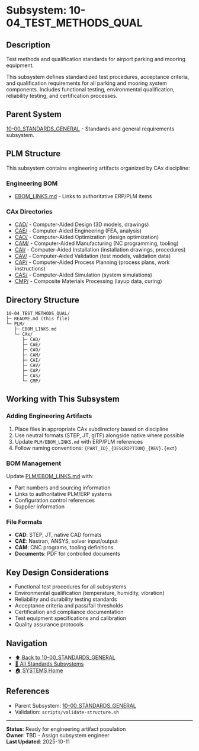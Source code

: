 # Subsystem: 10-04_TEST_METHODS_QUAL

## Description

Test methods and qualification standards for airport parking and mooring equipment.

This subsystem defines standardized test procedures, acceptance criteria, and qualification requirements for all parking and mooring system components. Includes functional testing, environmental qualification, reliability testing, and certification processes.

## Parent System

[10-00_STANDARDS_GENERAL](../../) - Standards and general requirements subsystem.

## PLM Structure

This subsystem contains engineering artifacts organized by CAx discipline:

### Engineering BOM
- [EBOM_LINKS.md](./PLM/EBOM_LINKS.md) - Links to authoritative ERP/PLM items

### CAx Directories

- [CAD/](./PLM/CAx/CAD/) - Computer-Aided Design (3D models, drawings)
- [CAE/](./PLM/CAx/CAE/) - Computer-Aided Engineering (FEA, analysis)
- [CAO/](./PLM/CAx/CAO/) - Computer-Aided Optimization (design optimization)
- [CAM/](./PLM/CAx/CAM/) - Computer-Aided Manufacturing (NC programming, tooling)
- [CAI/](./PLM/CAx/CAI/) - Computer-Aided Installation (installation drawings, procedures)
- [CAV/](./PLM/CAx/CAV/) - Computer-Aided Validation (test models, validation data)
- [CAP/](./PLM/CAx/CAP/) - Computer-Aided Process Planning (process plans, work instructions)
- [CAS/](./PLM/CAx/CAS/) - Computer-Aided Simulation (system simulations)
- [CMP/](./PLM/CAx/CMP/) - Composite Materials Processing (layup data, curing)

## Directory Structure

```
10-04_TEST_METHODS_QUAL/
├─ README.md (this file)
└─ PLM/
   ├─ EBOM_LINKS.md
   └─ CAx/
      ├─ CAD/
      ├─ CAE/
      ├─ CAO/
      ├─ CAM/
      ├─ CAI/
      ├─ CAV/
      ├─ CAP/
      ├─ CAS/
      └─ CMP/
```

## Working with This Subsystem

### Adding Engineering Artifacts
1. Place files in appropriate CAx subdirectory based on discipline
2. Use neutral formats (STEP, JT, glTF) alongside native where possible
3. Update `PLM/EBOM_LINKS.md` with ERP/PLM references
4. Follow naming conventions: `{PART_ID}_{DESCRIPTION}_{REV}.{ext}`

### BOM Management
Update [PLM/EBOM_LINKS.md](./PLM/EBOM_LINKS.md) with:
- Part numbers and sourcing information
- Links to authoritative PLM/ERP systems
- Configuration control references
- Supplier information

### File Formats
- **CAD**: STEP, JT, native CAD formats
- **CAE**: Nastran, ANSYS, solver input/output
- **CAM**: CNC programs, tooling definitions
- **Documents**: PDF for controlled documents

## Key Design Considerations

- Functional test procedures for all subsystems
- Environmental qualification (temperature, humidity, vibration)
- Reliability and durability testing standards
- Acceptance criteria and pass/fail thresholds
- Certification and compliance documentation
- Test equipment specifications and calibration
- Quality assurance protocols

## Navigation

- [⬆️ Back to 10-00_STANDARDS_GENERAL](../../)
- [📂 All Standards Subsystems](../)
- [🏠 SYSTEMS Home](../../../../../)

## References

- Parent Subsystem: [10-00_STANDARDS_GENERAL](../../README.md)
- Validation: `scripts/validate-structure.sh`

---

**Status**: Ready for engineering artifact population  
**Owner**: TBD - Assign subsystem engineer  
**Last Updated**: 2025-10-11
